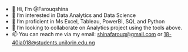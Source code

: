 - 👋 Hi, I’m @Farouqshina
- 👀 I’m interested in Data Analytics and Data Science
- 🧰 I’m proficient in Ms Excel, Tableau, PowerBI, SQL and Python 
- 💞️ I’m looking to collaborate on Analytics project using the tools above.
- 📫 You can reach me via my email: shinafarouq@gmail.com or 18-40ia018@students.unilorin.edu.ng

<!---
Farouqshina/Farouqshina is a ✨ special ✨ repository because its `README.md` (this file) appears on your GitHub profile.
You can click the Preview link to take a look at your changes.
--->
